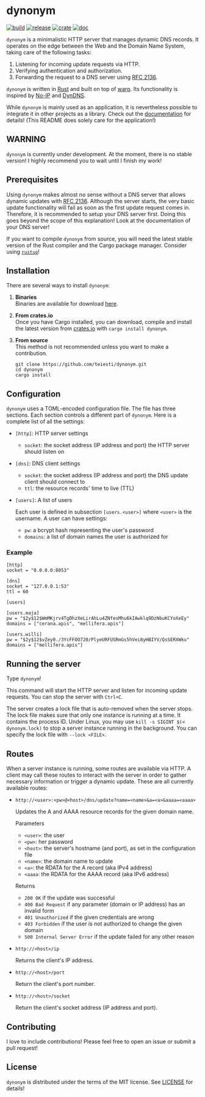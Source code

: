 # dynonym

[![build]][travis]
[![release]][github]
[![crate]][crates.io]
[![doc]][docs.rs]

[build]: https://travis-ci.org/teiesti/dynonym.svg?branch=master
[travis]: https://travis-ci.org/teiesti/dynonym

[release]: https://img.shields.io/github/release/teiesti/dynonym.svg
[github]: https://github.com/teiesti/dynonym/releases

[crate]: https://img.shields.io/crates/v/dynonym.svg
[crates.io]: https://crates.io/crates/dynonym

[doc]: https://docs.rs/dynonym/badge.svg
[docs.rs]: https://docs.rs/dynonym

`dynonym` is a minimalistic HTTP server that manages dynamic DNS records. It operates on the edge
between the Web and the Domain Name System, taking care of the following tasks:

1. Listening for incoming update requests via HTTP.
2. Verifying authentication and authorization.
3. Forwarding the request to a DNS server using [RFC 2136][10].

`dynonym` is written in [Rust][20] and built on top of [warp][30]. Its functionality is inspired by
[No-IP][40] and [DynDNS][50].

While `dynonym` is mainly used as an application, it is nevertheless possible to integrate it in
other projects as a library. Check out the [documentation][55] for details! (This README does
solely care for the application!)

## WARNING

`dynonym` is currently under development. At the moment, there is no stable version! I highly
recommend you to wait until I finish my work!

## Prerequisites

Using `dynonym` makes almost no sense without a DNS server that allows dynamic updates with
[RFC 2136][30]. Although the server starts, the very basic update functionality will fail as soon as
the first update request comes in. Therefore, it is recommended to setup your DNS server first.
Doing this goes beyond the scope of this explanation! Look at the documentation of your DNS server!

If you want to compile `dynonym` from source, you will need the latest stable version of the Rust
compiler and the Cargo package manager. Consider using [`rustup`][60]!

## Installation

There are several ways to install `dynonym`:

1. **Binaries**  
   Binaries are available for download [here][70].

2. **From crates.io**  
   Once you have Cargo installed, you can download, compile and install the latest version from
   [crates.io][80] with `cargo install dynonym`.

3. **From source**  
   This method is not recommended unless you want to make a contribution.
   ```
   git clone https://github.com/teiesti/dynonym.git
   cd dynonym
   cargo install
   ```

## Configuration

`dynonym` uses a TOML-encoded configuration file. The file has three sections. Each section controls
a different part of `dynonym`. Here is a complete list of all the settings:

- `[http]`: HTTP server settings
  - `socket`: the socket address (IP address and port) the HTTP server should listen on

- `[dns]`: DNS client settings
  - `socket`: the socket address (IP address and port) the DNS update client should connect to
  - `ttl`: the resource records' time to live (TTL)

- `[users]`: A list of users

  Each user is defined in subsection `[users.<user>]` where `<user>` is the username. A user can
  have settings:
  - `pw`: a bcrypt hash representing the user's password
  - `domains`: a list of domain names the user is authorized for

### Example
```
[http]
socket = "0.0.0.0:8053"

[dns]
socket = "127.0.0.1:53"
ttl = 60

[users]

[users.maja]
pw = "$2y$12$WmMKjrv4TgDhzXeLirAhLu4ZNfesMhu6kIAwklq9DzNbuKCYoXeEy"
domains = ["cerana.apis", "mellifera.apis"]

[users.willi]
pw = "$2y$12$vZey0./3YcFFOO720/PlyeURFUSRmGs5hVei8yHBIYV/QsSERXWku"
domains = ["mellifera.apis"]
```

## Running the server

Type `dynonym`!

This command will start the HTTP server and listen for incoming update requests. You can stop the
server with `Ctrl+C`.

The server creates a lock file that is auto-removed when the server stops. The lock file makes sure
that only one instance is running at a time. It contains the process ID. Under Linux, you may use
`kill -s SIGINT $(< dynonym.lock)` to stop a server instance running in the background. You can
specify the lock file with `--lock <FILE>`.

## Routes

When a server instance is running, some routes are available via HTTP. A client may call these
routes to interact with the server in order to gather necessary information or trigger a dynamic
update. These are all currently available routes:

- `http://<user>:<pw>@<host>/dns/update?name=<name>&a=<a>&aaaa=<aaaa>`

  Updates the A and AAAA resource records for the given domain name.

  Parameters
    - `<user>`: the user
    - `<pw>`: her password
    - `<host>`: the server's hostname (and port), as set in the configuration file
    - `<name>`: the domain name to update
    - `<a>`: the RDATA for the A record (aka IPv4 address)
    - `<aaaa`: the RDATA for the AAAA record (aka IPv6 address)

  Returns
    - `200 OK` if the update was successful
    - `400 Bad Request` if any parameter (domain or IP address) has an invalid form
    - `401 Unauthorized` if the given credentials are wrong
    - `403 Forbidden` if the user is not authorized to change the given domain
    - `500 Internal Server Error` if the update failed for any other reason

- `http://<host>/ip`

  Returns the client's IP address.

- `http://<host>/port`

  Return the client's port number.

- `http://<host>/socket`

  Return the client's socket address (IP address and port).

## Contributing

I love to include contributions! Please feel free to open an issue or submit a pull request!

## License

`dynonym` is distributed under the terms of the MIT license. See [LICENSE](LICENSE) for details!


[10]: https://tools.ietf.org/html/rfc2136
[20]: https://www.rust-lang.org/
[30]: https://github.com/seanmonstar/warp
[40]: https://www.noip.com/
[50]: https://dyn.com/remote-access/
[55]: https://docs.rs/dynonym
[60]: https://www.rustup.rs/
[70]: https://github.com/teiesti/dynonym/releases
[80]: https://crates.io/
